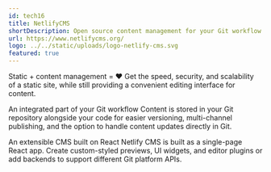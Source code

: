 ```yaml
---
id: tech16
title: NetlifyCMS
shortDescription: Open source content management for your Git workflow
url: https://www.netlifycms.org/
logo: ../../static/uploads/logo-netlify-cms.svg
featured: true
---
```

Static + content management = ♥
Get the speed, security, and scalability of a static site, while still providing a convenient editing interface for content.

An integrated part of your Git workflow
Content is stored in your Git repository alongside your code for easier versioning, multi-channel publishing, and the option to handle content updates directly in Git.

An extensible CMS built on React
Netlify CMS is built as a single-page React app. Create custom-styled previews, UI widgets, and editor plugins or add backends to support different Git platform APIs.